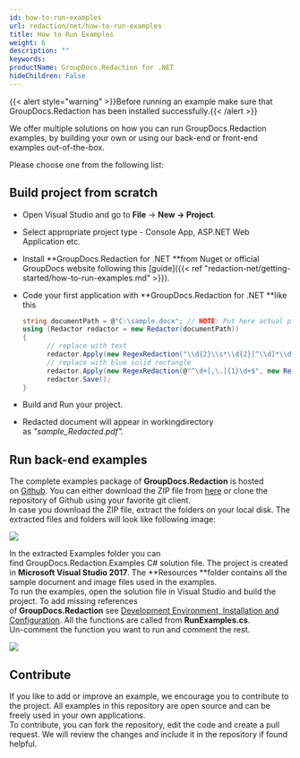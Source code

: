 ```yaml
---
id: how-to-run-examples
url: redaction/net/how-to-run-examples
title: How to Run Examples
weight: 6
description: ""
keywords: 
productName: GroupDocs.Redaction for .NET
hideChildren: False
---
```

{{< alert style="warning" >}}Before running an example make sure that GroupDocs.Redaction has been installed successfully.{{< /alert >}}

We offer multiple solutions on how you can run GroupDocs.Redaction examples, by building your own or using our back-end or front-end examples out-of-the-box.

Please choose one from the following list:


## Build project from scratch

*   Open Visual Studio and go to **File** -> **New **\->** Project**.
*   Select appropriate project type - Console App, ASP.NET Web Application etc.
*   Install **GroupDocs.Redaction for .NET **from Nuget or official GroupDocs website following this [guide]({{< ref "redaction-net/getting-started/how-to-run-examples.md" >}}).
*   Code your first application with **GroupDocs.Redaction for .NET **like this
    
    ```csharp
    string documentPath = @"C:\sample.docx"; // NOTE: Put here actual path for your document
    using (Redactor redactor = new Redactor(documentPath))
    {
          // replace with text
          redactor.Apply(new RegexRedaction("\\d{2}\\s*\\d{2}[^\\d]*\\d{6}", new ReplacementOptions("[removed]")));
          // replace with blue solid rectangle
          redactor.Apply(new RegexRedaction(@"^\d+[,\.]{1}\d+$", new ReplacementOptions(System.Drawing.Color.Blue)));
          redactor.Save();
    }
    ```
    
*   Build and Run your project. 
*   Redacted document will appear in workingdirectory as *"sample\_Redacted.pdf".*

## Run back-end examples

The complete examples package of **GroupDocs.Redaction** is hosted on [Github](https://github.com/groupdocs-redaction/GroupDocs.Redaction-for-.NET). You can either download the ZIP file from [here](https://github.com/groupdocs-redaction/GroupDocs.Redaction-for-.NET/archive/master.zip) or clone the repository of Github using your favorite git client.  
In case you download the ZIP file, extract the folders on your local disk. The extracted files and folders will look like following image:

![](redaction-net/images/how-to-run-examples.png)

In the extracted Examples folder you can find GroupDocs.Redaction.Examples C# solution file. The project is created in **Microsoft Visual Studio 2017**. The **Resources **folder contains all the sample document and image files used in the examples.  
To run the examples, open the solution file in Visual Studio and build the project. To add missing references of **GroupDocs.Redaction** see [Development Environment, Installation and Configuration](https://docs.groupdocs.com/display/redactionnet/Development+Environment%2C+Installation+and+Configuration). All the functions are called from **RunExamples.cs**.   
Un-comment the function you want to run and comment the rest.

![](redaction-net/images/how-to-run-examples_1.png)

## Contribute

If you like to add or improve an example, we encourage you to contribute to the project. All examples in this repository are open source and can be freely used in your own applications.  
To contribute, you can fork the repository, edit the code and create a pull request. We will review the changes and include it in the repository if found helpful.
